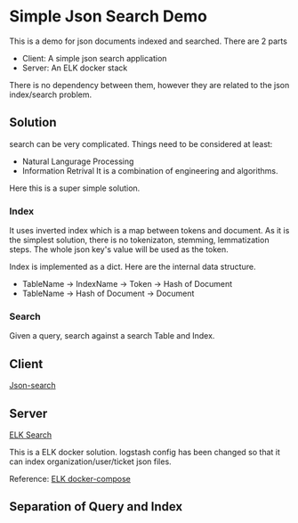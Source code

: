 # Simple Json Search Demo

This is a demo for json documents indexed and searched.
There are 2 parts
- Client: A simple json search application
- Server: An ELK docker stack

There is no dependency between them, however they are related to the json index/search problem.

## Solution
search can be very complicated. Things need to be considered at least:
- Natural Langurage Processing
- Information Retrival
It is a combination of engineering and algorithms.

Here this is a super simple solution.
### Index
It uses inverted index which is a map between tokens and document. As it is the simplest solution, there is no tokenizaton, stemming, lemmatization steps. The whole json key's value will be used as the token.

Index is implemented as a dict.
Here are the internal data structure.
- TableName -> IndexName -> Token -> Hash of Document
- TableName -> Hash of Document -> Document

### Search
Given a query, search against a search Table and Index.

## Client
[Json-search](client/README.md)

## Server
[ELK Search](server/README.md)

This is a ELK docker solution. 
logstash config has been changed so that it can index organization/user/ticket json files.

Reference: [ELK docker-compose](https://github.com/deviantony/docker-elk)
## Separation of Query and Index